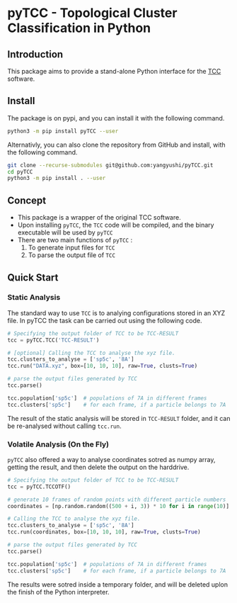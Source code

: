 # pyTCC - Topological Cluster Classification in Python



## Introduction

This package aims to provide a stand-alone Python interface for the [TCC](https://github.com/royallgroup/TCC) software.

## Install

The package is on pypi, and you can install it with the following command.

```sh
python3 -m pip install pyTCC --user
```

Alternativly, you can also clone the repository from GitHub and install, with the following command.

```sh
git clone --recurse-submodules git@github.com:yangyushi/pyTCC.git
cd pyTCC
python3 -m pip install . --user
```

## Concept

- This package is a wrapper of the original TCC software.
- Upon installing `pyTCC`, the `TCC` code will be compiled, and the binary executable will be used by `pyTCC`
- There are two main functions of `pyTCC` :
  1. To generate input files for `TCC`
  2. To parse the output file of `TCC`

## Quick Start

### Static Analysis

The standard way to use `TCC` is to analying configurations stored in an XYZ file. In pyTCC the task can be carried out using the following code.

```python
# Specifying the output folder of TCC to be TCC-RESULT
tcc = pyTCC.TCC('TCC-RESULT')

# [optional] Calling the TCC to analyse the xyz file.
tcc.clusters_to_analyse = ['sp5c', '8A']
tcc.run("DATA.xyz", box=[10, 10, 10], raw=True, clusts=True)

# parse the output files generated by TCC
tcc.parse()

tcc.population['sp5c']  # populations of 7A in different frames
tcc.clusters['sp5c']    # for each frame, if a particle belongs to 7A
```

The result of the static analysis will be stored in `TCC-RESULT` folder, and it can be re-analysed without calling `tcc.run`.

### Volatile Analysis (On the Fly)

`pyTCC` also offered a way to analyse coordinates sotred as numpy array, getting the result, and then delete the output on the harddrive.

```python
# Specifying the output folder of TCC to be TCC-RESULT
tcc = pyTCC.TCCOTF()

# generate 10 frames of random points with different particle numbers
coordinates = [np.random.random((500 + i, 3)) * 10 for i in range(10)]

# Calling the TCC to analyse the xyz file.
tcc.clusters_to_analyse = ['sp5c', '8A']
tcc.run(coordinates, box=[10, 10, 10], raw=True, clusts=True)

# parse the output files generated by TCC
tcc.parse()

tcc.population['sp5c']  # populations of 7A in different frames
tcc.clusters['sp5c']    # for each frame, if a particle belongs to 7A
```

The results were sotred inside a temporary folder, and will be deleted uplon the finish of the Python interpreter.
